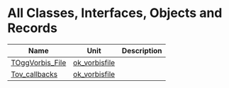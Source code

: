 # All Classes, Interfaces, Objects and Records


| Name | Unit | Description |
|---|---|---|
| [TOggVorbis_File](ok_vorbisfile.TOggVorbis_File.md) | [ok_vorbisfile](ok_vorbisfile.md) |   |
| [Tov_callbacks](ok_vorbisfile.Tov_callbacks.md) | [ok_vorbisfile](ok_vorbisfile.md) |   |
